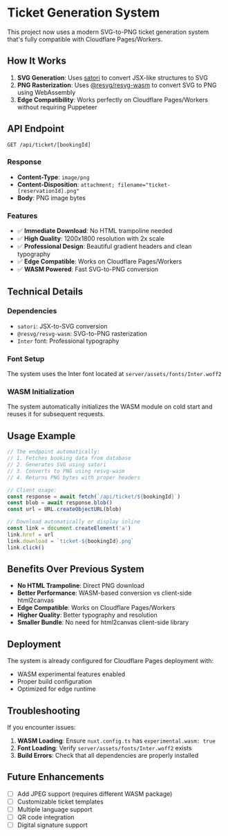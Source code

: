 # Ticket Generation System

This project now uses a modern SVG-to-PNG ticket generation system that's fully compatible with Cloudflare Pages/Workers.

## How It Works

1. **SVG Generation**: Uses [satori](https://github.com/vercel/satori) to convert JSX-like structures to SVG
2. **PNG Rasterization**: Uses [@resvg/resvg-wasm](https://github.com/yisibl/resvg-js) to convert SVG to PNG using WebAssembly
3. **Edge Compatibility**: Works perfectly on Cloudflare Pages/Workers without requiring Puppeteer

## API Endpoint

```
GET /api/ticket/[bookingId]
```

### Response
- **Content-Type**: `image/png`
- **Content-Disposition**: `attachment; filename="ticket-[reservationId].png"`
- **Body**: PNG image bytes

### Features
- ✅ **Immediate Download**: No HTML trampoline needed
- ✅ **High Quality**: 1200x1800 resolution with 2x scale
- ✅ **Professional Design**: Beautiful gradient headers and clean typography
- ✅ **Edge Compatible**: Works on Cloudflare Pages/Workers
- ✅ **WASM Powered**: Fast SVG-to-PNG conversion

## Technical Details

### Dependencies
- `satori`: JSX-to-SVG conversion
- `@resvg/resvg-wasm`: SVG-to-PNG rasterization
- `Inter` font: Professional typography

### Font Setup
The system uses the Inter font located at `server/assets/fonts/Inter.woff2`

### WASM Initialization
The system automatically initializes the WASM module on cold start and reuses it for subsequent requests.

## Usage Example

```typescript
// The endpoint automatically:
// 1. Fetches booking data from database
// 2. Generates SVG using satori
// 3. Converts to PNG using resvg-wasm
// 4. Returns PNG bytes with proper headers

// Client usage:
const response = await fetch(`/api/ticket/${bookingId}`)
const blob = await response.blob()
const url = URL.createObjectURL(blob)

// Download automatically or display inline
const link = document.createElement('a')
link.href = url
link.download = `ticket-${bookingId}.png`
link.click()
```

## Benefits Over Previous System

- **No HTML Trampoline**: Direct PNG download
- **Better Performance**: WASM-based conversion vs client-side html2canvas
- **Edge Compatible**: Works on Cloudflare Pages/Workers
- **Higher Quality**: Better typography and resolution
- **Smaller Bundle**: No need for html2canvas client-side library

## Deployment

The system is already configured for Cloudflare Pages deployment with:
- WASM experimental features enabled
- Proper build configuration
- Optimized for edge runtime

## Troubleshooting

If you encounter issues:

1. **WASM Loading**: Ensure `nuxt.config.ts` has `experimental.wasm: true`
2. **Font Loading**: Verify `server/assets/fonts/Inter.woff2` exists
3. **Build Errors**: Check that all dependencies are properly installed

## Future Enhancements

- [ ] Add JPEG support (requires different WASM package)
- [ ] Customizable ticket templates
- [ ] Multiple language support
- [ ] QR code integration
- [ ] Digital signature support
